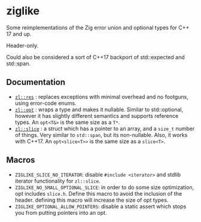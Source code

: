 # ziglike

Some reimplementations of the Zig error union and optional types for C++ 17 and up.

Header-only.

Could also be considered a sort of C++17 backport of std::expected and std::span.

## Documentation

- [`zl::res`](./doc/res.md) : replaces exceptions with minimal overhead and no footguns, using error-code enums.
- [`zl::opt`](./doc/opt.md) : wraps a type and makes it nullable. Similar to std::optional, however it has slightly different semantics and supports reference types. An `opt<T&>` is the same size as a `T*`.
- [`zl::slice`](./doc/slice.md) : a struct which has a pointer to an array, and a `size_t` number of things. Very similar to `std::span`, but its non-nullable. Also, it works with C++17. An `opt<slice<T>>` is the same size as a `slice<T>`.

## Macros

- `ZIGLIKE_SLICE_NO_ITERATOR`: disable `#include <iterator>` and stdlib iterator functionality for `zl::slice`.
- `ZIGLIKE_NO_SMALL_OPTIONAL_SLICE`: in order to do some size optimization, opt includes `slice.h`. Define this macro to avoid the inclusion of the header. defining this macro will increase the size of opt<slice> types.
- `ZIGLIKE_OPTIONAL_ALLOW_POINTERS`: disable a static assert which stops you from putting pointers into an opt.
